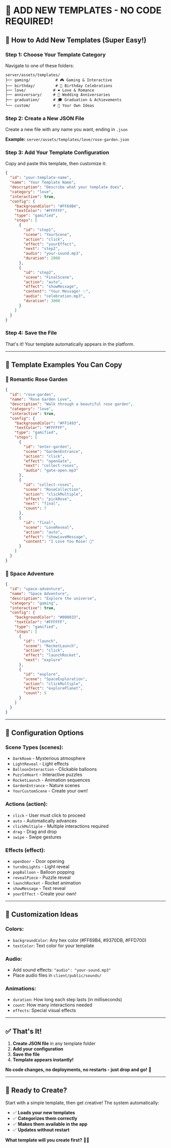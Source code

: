 # 🎨 **ADD NEW TEMPLATES - NO CODE REQUIRED!**

## **🚀 How to Add New Templates (Super Easy!)**

### **Step 1: Choose Your Template Category**
Navigate to one of these folders:
```
server/assets/templates/
├── gaming/           # 🎮 Gaming & Interactive
├── birthday/         # 🎂 Birthday Celebrations
├── love/            # ❤️ Love & Romance
├── anniversary/     # 💍 Wedding Anniversaries
├── graduation/      # 🎓 Graduation & Achievements
└── custom/          # 🎨 Your Own Ideas
```

### **Step 2: Create a New JSON File**
Create a new file with any name you want, ending in `.json`

**Example:** `server/assets/templates/love/rose-garden.json`

### **Step 3: Add Your Template Configuration**
Copy and paste this template, then customize it:

```json
{
  "id": "your-template-name",
  "name": "Your Template Name",
  "description": "Describe what your template does",
  "category": "love",
  "interactive": true,
  "config": {
    "backgroundColor": "#FF69B4",
    "textColor": "#FFFFFF",
    "type": "gamified",
    "steps": [
      {
        "id": "step1",
        "scene": "YourScene",
        "action": "click",
        "effect": "yourEffect",
        "next": "step2",
        "audio": "your-sound.mp3",
        "duration": 2000
      },
      {
        "id": "step2",
        "scene": "FinalScene",
        "action": "auto",
        "effect": "showMessage",
        "content": "Your Message! ✨",
        "audio": "celebration.mp3",
        "duration": 3000
      }
    ]
  }
}
```

### **Step 4: Save the File**
That's it! Your template automatically appears in the platform.

---

## **🎯 Template Examples You Can Copy**

### **🌹 Romantic Rose Garden**
```json
{
  "id": "rose-garden",
  "name": "Rose Garden Love",
  "description": "Walk through a beautiful rose garden",
  "category": "love",
  "interactive": true,
  "config": {
    "backgroundColor": "#FF1493",
    "textColor": "#FFFFFF",
    "type": "gamified",
    "steps": [
      {
        "id": "enter-garden",
        "scene": "GardenEntrance",
        "action": "click",
        "effect": "openGate",
        "next": "collect-roses",
        "audio": "gate-open.mp3"
      },
      {
        "id": "collect-roses",
        "scene": "RoseCollection",
        "action": "clickMultiple",
        "effect": "pickRose",
        "next": "final",
        "count": 7
      },
      {
        "id": "final",
        "scene": "LoveReveal",
        "action": "auto",
        "effect": "showLoveMessage",
        "content": "I Love You Rose! 🌹"
      }
    ]
  }
}
```

### **🚀 Space Adventure**
```json
{
  "id": "space-adventure",
  "name": "Space Adventure",
  "description": "Explore the universe",
  "category": "gaming",
  "interactive": true,
  "config": {
    "backgroundColor": "#000033",
    "textColor": "#FFFFFF",
    "type": "gamified",
    "steps": [
      {
        "id": "launch",
        "scene": "RocketLaunch",
        "action": "click",
        "effect": "launchRocket",
        "next": "explore"
      },
      {
        "id": "explore",
        "scene": "SpaceExploration",
        "action": "clickMultiple",
        "effect": "explorePlanet",
        "count": 5
      }
    ]
  }
}
```

---

## **🔧 Configuration Options**

### **Scene Types (scenes):**
- `DarkRoom` - Mysterious atmosphere
- `LightReveal` - Light effects
- `BalloonInteraction` - Clickable balloons
- `PuzzleHeart` - Interactive puzzles
- `RocketLaunch` - Animation sequences
- `GardenEntrance` - Nature scenes
- `YourCustomScene` - Create your own!

### **Actions (action):**
- `click` - User must click to proceed
- `auto` - Automatically advances
- `clickMultiple` - Multiple interactions required
- `drag` - Drag and drop
- `swipe` - Swipe gestures

### **Effects (effect):**
- `openDoor` - Door opening
- `turnOnLights` - Light reveal
- `popBalloon` - Balloon popping
- `revealPiece` - Puzzle reveal
- `launchRocket` - Rocket animation
- `showMessage` - Text reveal
- `yourEffect` - Create your own!

---

## **🎨 Customization Ideas**

### **Colors:**
- `backgroundColor`: Any hex color (#FF69B4, #9370DB, #FFD700)
- `textColor`: Text color for your template

### **Audio:**
- Add sound effects: `"audio": "your-sound.mp3"`
- Place audio files in `client/public/sounds/`

### **Animations:**
- `duration`: How long each step lasts (in milliseconds)
- `count`: How many interactions needed
- `effects`: Special visual effects

---

## **✅ That's It!**

1. **Create JSON file** in any template folder
2. **Add your configuration**
3. **Save the file**
4. **Template appears instantly!**

**No code changes, no deployments, no restarts - just drop and go!** 🚀

---

## **🎯 Ready to Create?**

Start with a simple template, then get creative! The system automatically:
- ✅ **Loads your new templates**
- ✅ **Categorizes them correctly**
- ✅ **Makes them available in the app**
- ✅ **Updates without restart**

**What template will you create first?** 🎨✨
